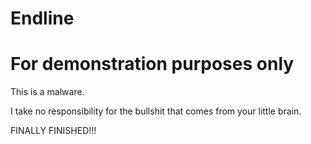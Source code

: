 # Endline
# For demonstration purposes only
This is a malware.


I take no responsibility for the bullshit that comes from your little brain.

FINALLY FINISHED!!!

